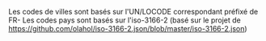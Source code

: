 Les codes de villes sont basés sur l'UN/LOCODE correspondant préfixé de FR-
Les codes pays sont basés sur l'iso-3166-2 (basé sur le projet de https://github.com/olahol/iso-3166-2.json/blob/master/iso-3166-2.json)
